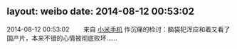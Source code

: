 layout: weibo
date: 2014-08-12 00:53:02
---
<meta name="referrer" content="no-referrer" />

2014-08-12 00:53:02  &nbsp;&nbsp;&nbsp;&nbsp;&nbsp;&nbsp; 来自 <a href="http://app.weibo.com/t/feed/22zMnn" rel="nofollow">小米手机</a>
作沉痛的检讨：脑袋犯浑应和着又看了国产片，本来不错的心情被彻底败坏…… ​​​
